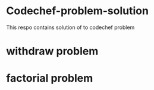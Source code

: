 # Codechef-problem-solution

This respo contains solution of to codechef problem
# withdraw problem
# factorial problem
